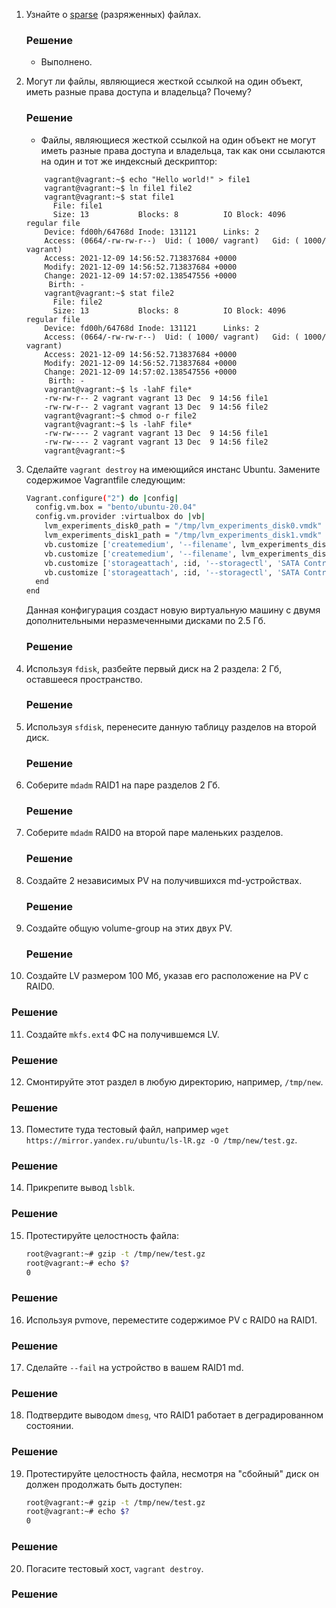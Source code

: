 1. Узнайте о [sparse](https://ru.wikipedia.org/wiki/%D0%A0%D0%B0%D0%B7%D1%80%D0%B5%D0%B6%D1%91%D0%BD%D0%BD%D1%8B%D0%B9_%D1%84%D0%B0%D0%B9%D0%BB) (разряженных) файлах.
   ### Решение
   * Выполнено.

2. Могут ли файлы, являющиеся жесткой ссылкой на один объект, иметь разные права доступа и владельца? Почему?
   ### Решение
   * Файлы, являющиеся жесткой ссылкой на один объект не могут иметь разные права доступа и владельца, так как они ссылаются на один и тот же индексный дескриптор:
   ```
       vagrant@vagrant:~$ echo "Hello world!" > file1
       vagrant@vagrant:~$ ln file1 file2
       vagrant@vagrant:~$ stat file1
         File: file1
         Size: 13        	Blocks: 8          IO Block: 4096   regular file
       Device: fd00h/64768d	Inode: 131121      Links: 2
       Access: (0664/-rw-rw-r--)  Uid: ( 1000/ vagrant)   Gid: ( 1000/ vagrant)
       Access: 2021-12-09 14:56:52.713837684 +0000
       Modify: 2021-12-09 14:56:52.713837684 +0000
       Change: 2021-12-09 14:57:02.138547556 +0000
        Birth: -
       vagrant@vagrant:~$ stat file2
         File: file2
         Size: 13        	Blocks: 8          IO Block: 4096   regular file
       Device: fd00h/64768d	Inode: 131121      Links: 2
       Access: (0664/-rw-rw-r--)  Uid: ( 1000/ vagrant)   Gid: ( 1000/ vagrant)
       Access: 2021-12-09 14:56:52.713837684 +0000
       Modify: 2021-12-09 14:56:52.713837684 +0000
       Change: 2021-12-09 14:57:02.138547556 +0000
        Birth: -
       vagrant@vagrant:~$ ls -lahF file*
       -rw-rw-r-- 2 vagrant vagrant 13 Dec  9 14:56 file1
       -rw-rw-r-- 2 vagrant vagrant 13 Dec  9 14:56 file2
       vagrant@vagrant:~$ chmod o-r file2
       vagrant@vagrant:~$ ls -lahF file*
       -rw-rw---- 2 vagrant vagrant 13 Dec  9 14:56 file1
       -rw-rw---- 2 vagrant vagrant 13 Dec  9 14:56 file2
       vagrant@vagrant:~$ 
   ```
3. Сделайте `vagrant destroy` на имеющийся инстанс Ubuntu. Замените содержимое Vagrantfile следующим:
    ```bash
    Vagrant.configure("2") do |config|
      config.vm.box = "bento/ubuntu-20.04"
      config.vm.provider :virtualbox do |vb|
        lvm_experiments_disk0_path = "/tmp/lvm_experiments_disk0.vmdk"
        lvm_experiments_disk1_path = "/tmp/lvm_experiments_disk1.vmdk"
        vb.customize ['createmedium', '--filename', lvm_experiments_disk0_path, '--size', 2560]
        vb.customize ['createmedium', '--filename', lvm_experiments_disk1_path, '--size', 2560]
        vb.customize ['storageattach', :id, '--storagectl', 'SATA Controller', '--port', 1, '--device', 0, '--type', 'hdd', '--medium', lvm_experiments_disk0_path]
        vb.customize ['storageattach', :id, '--storagectl', 'SATA Controller', '--port', 2, '--device', 0, '--type', 'hdd', '--medium', lvm_experiments_disk1_path]
      end
    end
    ```

    Данная конфигурация создаст новую виртуальную машину с двумя дополнительными неразмеченными дисками по 2.5 Гб.
   ### Решение

4. Используя `fdisk`, разбейте первый диск на 2 раздела: 2 Гб, оставшееся пространство.
   ### Решение
   
5. Используя `sfdisk`, перенесите данную таблицу разделов на второй диск.
   ### Решение
   
6. Соберите `mdadm` RAID1 на паре разделов 2 Гб.
   ### Решение
   
7. Соберите `mdadm` RAID0 на второй паре маленьких разделов.
   ### Решение
   
8. Создайте 2 независимых PV на получившихся md-устройствах.
   ### Решение
   
9. Создайте общую volume-group на этих двух PV.
   ### Решение
   
10. Создайте LV размером 100 Мб, указав его расположение на PV с RAID0.
   ### Решение
   
11. Создайте `mkfs.ext4` ФС на получившемся LV.
   ### Решение
   
12. Смонтируйте этот раздел в любую директорию, например, `/tmp/new`.
   ### Решение
   
13. Поместите туда тестовый файл, например `wget https://mirror.yandex.ru/ubuntu/ls-lR.gz -O /tmp/new/test.gz`.
   ### Решение
   
14. Прикрепите вывод `lsblk`.
   ### Решение
   
15. Протестируйте целостность файла:

    ```bash
    root@vagrant:~# gzip -t /tmp/new/test.gz
    root@vagrant:~# echo $?
    0
    ```
   ### Решение
   
16. Используя pvmove, переместите содержимое PV с RAID0 на RAID1.
   ### Решение
   
17. Сделайте `--fail` на устройство в вашем RAID1 md.
   ### Решение
   
18. Подтвердите выводом `dmesg`, что RAID1 работает в деградированном состоянии.
   ### Решение
   
19. Протестируйте целостность файла, несмотря на "сбойный" диск он должен продолжать быть доступен:

    ```bash
    root@vagrant:~# gzip -t /tmp/new/test.gz
    root@vagrant:~# echo $?
    0
    ```
   ### Решение
   
20. Погасите тестовый хост, `vagrant destroy`.
   ### Решение
   
